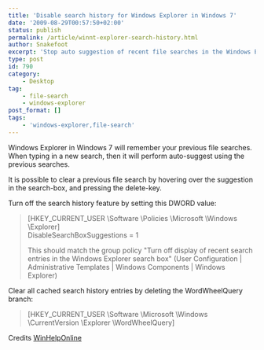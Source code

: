 ```yaml
---
title: 'Disable search history for Windows Explorer in Windows 7'
date: '2009-08-29T00:57:50+02:00'
status: publish
permalink: /article/winnt-explorer-search-history.html
author: Snakefoot
excerpt: 'Stop auto suggestion of recent file searches in the Windows Explorer search box.'
type: post
id: 790
category:
    - Desktop
tag:
    - file-search
    - windows-explorer
post_format: []
tags:
    - 'windows-explorer,file-search'
---
```

Windows Explorer in Windows 7 will remember your previous file searches. When typing in a new search, then it will perform auto-suggest using the previous searches.  
  
 It is possible to clear a previous file search by hovering over the suggestion in the search-box, and pressing the delete-key.  
  
 Turn off the search history feature by setting this DWORD value:

> \[HKEY\_CURRENT\_USER \\Software \\Policies \\Microsoft \\Windows \\Explorer\]  
>  DisableSearchBoxSuggestions = 1  
>   
>  This should match the group policy "Turn off display of recent search entries in the Windows Explorer search box" (User Configuration | Administrative Templates | Windows Components | Windows Explorer)

 Clear all cached search history entries by deleting the WordWheelQuery branch:
 > \[HKEY\_CURRENT\_USER \\Software \\Microsoft \\Windows \\CurrentVersion \\Explorer \\WordWheelQuery\]

 Credits [WinHelpOnline](http://www.winhelponline.com/blog/disable-explorer-search-box-suggestions-windows-7/)